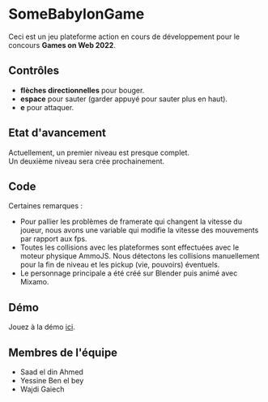 # SomeBabylonGame
Ceci est un jeu plateforme action en cours de développement pour le concours **Games on Web 2022**.

## Contrôles
* **flèches directionnelles** pour bouger.
* **espace** pour sauter (garder appuyé pour sauter plus en haut).
* **e** pour attaquer.

## Etat d'avancement
Actuellement, un premier niveau est presque complet.  
Un deuxième niveau sera crée prochainement.

## Code
Certaines remarques :
* Pour pallier les problèmes de framerate qui changent la vitesse du joueur, nous avons une variable qui modifie la vitesse des mouvements par rapport aux fps.
* Toutes les collisions avec les plateformes sont effectuées avec le moteur physique AmmoJS. Nous détectons les collisions manuellement pour la fin de niveau et les pickup (vie, pouvoirs) éventuels.
* Le personnage principale a été créé sur Blender puis animé avec Mixamo.

## Démo
Jouez à la démo [ici](https://saad-ahmed98.github.io/SomeBabylonGame/).

## Membres de l'équipe
* Saad el din Ahmed
* Yessine Ben el bey
* Wajdi Gaiech
